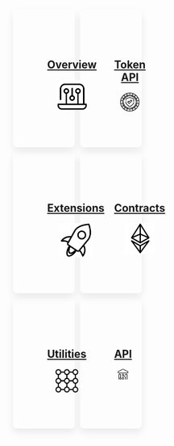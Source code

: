 <style>

.md-typeset h1 {
  color: transparent;
  margin: -20px;
}

.md-content__button, 
.md-sidebar {
    display: none;
  }

.grid-item a {     
    display: inline-block;     
    position: relative;    
    z-index: 1;     
    padding: 35px;     
}

.grid-item img {     
    width: 60%;
}

/*
h1 {
    background-repeat: no-repeat;
    background-attachment: fixed;
    background-position: center center; 
    background-size: cover;
    height: 100%;
    width: auto;
    text-align: center;
}*/


* {
  box-sizing: border-box;
}


.md-typeset h2 {
    color: black;
    font-weight: 300;
    font-size: 23px;
    width: auto;
    align-content: center;
    padding-bottom: 25px;
    margin-top: -30px;
}


.md-main {
    background-color: white;
}


.grid-container {
    display: flex;
    flex-wrap: wrap;
    width: 100%;
    padding: 10px;
    align-items: stretch;
}


.grid-item {

  background-color: hsla(0,0%,100%,0);
  border-radius: 8px;
  -webkit-box-shadow: 0 8px 16px 0 rgb(17 17 17 / 8%);
  box-shadow: 0 8px 16px 0 rgb(17 17 17 / 8%);
  padding: 33px;
  margin: 5px;
  text-align: center;
  align-items: center;
  flex: 32%;
  width: 32%;  

}


@media screen and (max-width: 1000px) {
  .grid-item {
    flex: 32%;
    max-width: 32%;
  }
}


@media screen and (max-width: 800px) {
  .grid-item {
    flex: 48%;
    max-width: 48%;
  }
}


@media screen and (max-width: 600px) {
  .grid-item {
    flex: 100%;
    max-width: 100%;
  }
}

/*
.grid-splash {
    background-color: none;
    margin: 10px 10px;
    font-size: 2em;
    text-align: center;
    width: 100%;
}*/

</style>


<div class="grid-container">
    
  <!--<div class="grid-splash">
    Landing page demo title
  </div>-->

  <div class="grid-item"><a href="/overview/welcome"><h2>Overview</h2>
      <img src="cdn/images/index-icons/5.png" alt=""></a>
  </div>
  
  <div class="grid-item"><a href="/token-standards"><h2>Token API</h2>  
        <img src="cdn/images/index-icons/10.png" alt=""></a>
  </div>
  
  <div class="grid-item"><a href="/extensions"><h2>Extensions</h2>
        <img src="cdn/images/index-icons/12.png" alt=""></a>
  </div>

  <div class="grid-item"><a href="/contracts/overview"><h2>Contracts</h2>     
        <img src="cdn/images/index-icons/7.png" alt=""></a>
  </div> 

  <div class="grid-item"><a href="/utilities/overview"><h2>Utilities</h2>
        <img src="cdn/images/index-icons/3.png" alt=""></a>
  </div>

  <div class="grid-item"><a href="/api/migrations"><h2>API</h2>       
        <img src="cdn/images/index-icons/4.png" alt=""></a>
  </div>
  
</div>

